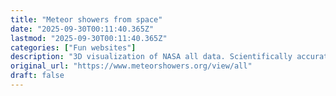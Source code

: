 ```yaml
---
title: "Meteor showers from space"
date: "2025-09-30T00:11:40.365Z"
lastmod: "2025-09-30T00:11:40.365Z"
categories: ["Fun websites"]
description: "3D visualization of NASA all data. Scientifically accurate and fully interactive."
original_url: "https://www.meteorshowers.org/view/all"
draft: false
---
```

